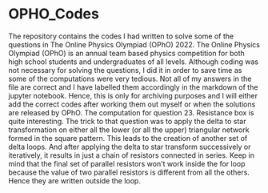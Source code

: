 # OPHO_Codes
The repository contains the codes I had written to solve some of the questions in The Online Physics Olympiad (OPhO) 2022.
The Online Physics Olympiad (OPhO) is an annual team based physics competition for both high school students and undergraduates of all levels. Although coding was not necessary for solving the questions, I did it in order to save time as some of the computations were very tedious. Not all of my answers in the file are correct and I have labelled them accordingly in the markdown of the jupyter notebook. Hence, this is only for archiving purposes and I will either add the correct codes after working them out myself or when the solutions are released by OPhO.
The computation for question 23. Resistance box is quite interesting. The trick to that question was to apply the delta to star transformation on either all the lower (or all the upper) triangular network formed in the square pattern. This leads to the creation of another set of delta loops. And after applying the delta to star transform successively or iteratively, it results in just a chain of resistors connected in series. Keep in mind that the final set of  parallel resistors won't work inside the for loop because the value of two parallel resistors is different from all the others. Hence they are written outside the loop.
